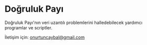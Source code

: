 # Doğruluk Payı


Doğruluk Payı'nın veri uzantılı problemlerini halledebilecek yardımcı programlar ve scriptler.

İletişim için: onurtuncaybal@gmail.com
